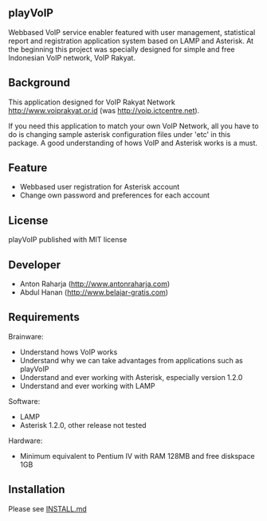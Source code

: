playVoIP
--------
Webbased VoIP service enabler featured with user management, statistical report and registration application system based on LAMP and Asterisk. At the beginning this project was specially designed for simple and free Indonesian VoIP network, VoIP Rakyat.

Background
----------
This application designed for VoIP Rakyat Network http://www.voiprakyat.or.id (was http://voip.ictcentre.net).

If you need this application to match your own VoIP Network, all you have to do is changing sample asterisk configuration files under 'etc' in this package. A good understanding of hows VoIP and Asterisk works is a must.


Feature
-------
- Webbased user registration for Asterisk account
- Change own password and preferences for each account


License
-------
playVoIP published with MIT license


Developer
---------
- Anton Raharja (http://www.antonraharja.com)
- Abdul Hanan (http://www.belajar-gratis.com)


Requirements
------------

Brainware:
- Understand hows VoIP works
- Understand why we can take advantages from applications such as playVoIP
- Understand and ever working with Asterisk, especially version 1.2.0
- Understand and ever working with LAMP

Software:
- LAMP
- Asterisk 1.2.0, other release not tested

Hardware:
- Minimum equivalent to Pentium IV with RAM 128MB and free diskspace 1GB


Installation
------------
Please see [INSTALL.md](INSTALL.md)
